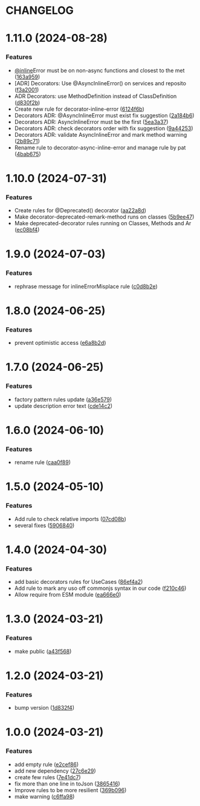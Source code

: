 # CHANGELOG

# 1.11.0 (2024-08-28)


### Features

* [@inline](https://github.com/inline)Error must be on non-async functions and closest to the met ([163a959](https://github.com/SUI-Components/sui/commit/163a9594119a3fb9e93d5a0b6382e35f3be0844c))
* [ADR] Decorators: Use @AsyncInlineError() on services and reposito ([f3a2001](https://github.com/SUI-Components/sui/commit/f3a2001ecfbc654e979a592b59b84a0d14fc6bc8))
* ADR Decorators: use MethodDefinition instead of ClassDefinition ([d830f2b](https://github.com/SUI-Components/sui/commit/d830f2bfe73e1773d289912c9e7732a47061c9c0))
* Create new rule for decorator-inline-error ([6124f6b](https://github.com/SUI-Components/sui/commit/6124f6b896fe5fbbf2436089d722f6716cf81263))
* Decorators ADR: @AsyncInlineError must exist fix suggestion ([2a184b6](https://github.com/SUI-Components/sui/commit/2a184b604f4384a8fbef5bc21d48f6c276fa4d47))
* Decorators ADR: AsyncInlineError must be the first ([5ea3a37](https://github.com/SUI-Components/sui/commit/5ea3a37cf874f722adfa43ecafb6a6bca4c1dfc5))
* Decorators ADR: check decorators order with fix suggestion ([9a44253](https://github.com/SUI-Components/sui/commit/9a442539ffb743071c9346fa5a786f36d251bcbb))
* Decorators ADR: validate AsyncInlineError and mark method warning ([2b89c71](https://github.com/SUI-Components/sui/commit/2b89c71fa8701345fde3c40e4c9c6b2e8aaffbf7))
* Rename rule to decorator-async-inline-error and manage rule by pat ([4bab675](https://github.com/SUI-Components/sui/commit/4bab67534567a5801e6f8eda125369f21bcc3387))



# 1.10.0 (2024-07-31)


### Features

* Create rules for @Deprecated() decorator ([aa22a8d](https://github.com/SUI-Components/sui/commit/aa22a8dfec796998c4f3d52c7154a3dd643c458a))
* Make decorator-deprecated-remark-method runs on classes ([5b9ee47](https://github.com/SUI-Components/sui/commit/5b9ee47f596cd516d6204adeac0e03a8bf9cb8b1))
* Make deprecated-decorator rules running on Classes, Methods and Ar ([ec08bf4](https://github.com/SUI-Components/sui/commit/ec08bf4bd5af6f4466f0d2291d0e8f4efcb6971a))



# 1.9.0 (2024-07-03)


### Features

* rephrase message for inlineErrorMisplace rule ([c0d8b2e](https://github.com/SUI-Components/sui/commit/c0d8b2e9b52213edef9ce1753dcdc87807d00fc3))



# 1.8.0 (2024-06-25)


### Features

* prevent optimistic access ([e6a8b2d](https://github.com/SUI-Components/sui/commit/e6a8b2d8510fe79156cf4725e757d8c342de3625))



# 1.7.0 (2024-06-25)


### Features

* factory pattern rules update ([a36e579](https://github.com/SUI-Components/sui/commit/a36e5796147bde8e946295a9cd8285aeb9b11181))
* update description error text ([cde14c2](https://github.com/SUI-Components/sui/commit/cde14c28ec905b23c82aca984cb0dd6ca030da9f))



# 1.6.0 (2024-06-10)


### Features

* rename rule ([caa0f89](https://github.com/SUI-Components/sui/commit/caa0f89372b79f5045afe5baa93812d787c4a844))



# 1.5.0 (2024-05-10)


### Features

* Add rule to check relative imports ([07cd08b](https://github.com/SUI-Components/sui/commit/07cd08b2aad3edc0f72a6cd1d081360d02a6e501))
* several fixes ([5906840](https://github.com/SUI-Components/sui/commit/5906840c1072afea5ceda3dc21f106fd6a8fcc80))



# 1.4.0 (2024-04-30)


### Features

* add basic decorators rules for UseCases ([86ef4a2](https://github.com/SUI-Components/sui/commit/86ef4a25ee642b6a1fe2cdb134958a342f13edcf))
* Add rule to mark any uso off commonjs syntax in our code ([f210c46](https://github.com/SUI-Components/sui/commit/f210c46717117b4132a3586a2e2fe2548a4a51d2))
* Allow require from ESM module ([ea666e0](https://github.com/SUI-Components/sui/commit/ea666e0495246e15d209aac2a8ad1acc477430a1))



# 1.3.0 (2024-03-21)


### Features

* make public ([a43f568](https://github.com/SUI-Components/sui/commit/a43f5687fbe42ac970b18a1d1ecd918605a17234))



# 1.2.0 (2024-03-21)


### Features

* bump version ([1d832f4](https://github.com/SUI-Components/sui/commit/1d832f4b3efc651910a9b339286e5ac9693100bc))



# 1.0.0 (2024-03-21)


### Features

* add empty rule ([e2cef86](https://github.com/SUI-Components/sui/commit/e2cef862c94d6c0e8d8ea3f67df5e33a1dbaa6ae))
* add new dependency ([27c6e29](https://github.com/SUI-Components/sui/commit/27c6e29eed1b33f2fb5a06cff53413717a88a856))
* create few rules ([7e41dc7](https://github.com/SUI-Components/sui/commit/7e41dc7323cbe9dc782d3eb78a90fef651b72e19))
* fix more than one line in toJson ([3865416](https://github.com/SUI-Components/sui/commit/3865416ff0553fb36593a9cb138bd15c4cc29775))
* Improve rules to be more resilient ([369b096](https://github.com/SUI-Components/sui/commit/369b096faf6ff77791d41eac9b136ff68ff814b8))
* make warning ([c6ffa98](https://github.com/SUI-Components/sui/commit/c6ffa98cea6b262be5d203eaa91de5b82444aa46))